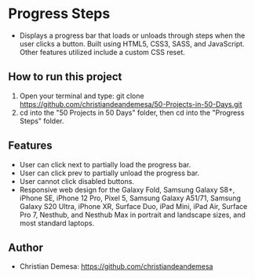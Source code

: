 # Progress Steps

-   Displays a progress bar that loads or unloads through steps when the user clicks a button. Built using HTML5, CSS3, SASS, and JavaScript. Other features utilized include a custom CSS
    reset.

## How to run this project

1. Open your terminal and type: git clone https://github.com/christiandeandemesa/50-Projects-in-50-Days.git
2. cd into the "50 Projects in 50 Days" folder, then cd into the "Progress Steps" folder.

## Features

-   User can click next to partially load the progress bar.
-   User can click prev to partially unload the progress bar.
-   User cannot click disabled buttons.
-   Responsive web design for the Galaxy Fold, Samsung Galaxy S8+, iPhone SE, iPhone 12 Pro, Pixel 5, Samsung Galaxy A51/71, Samsung Galaxy S20 Ultra, iPhone XR, Surface
    Duo, iPad Mini, iPad Air, Surface Pro 7, Nesthub, and Nesthub Max in portrait and landscape sizes, and most standard laptops.

## Author

-   Christian Demesa: https://github.com/christiandeandemesa
